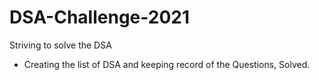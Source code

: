 # DSA-Challenge-2021
Striving to solve the DSA

* Creating the list of DSA and keeping record of the Questions, Solved.
